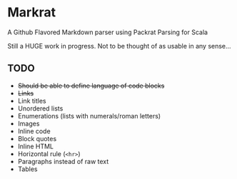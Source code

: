 Markrat
=======

A Github Flavored Markdown parser using Packrat Parsing for Scala

Still a HUGE work in progress. Not to be thought of as usable in any sense...

TODO
----
* ~~Should be able to define language of code blocks~~
* ~~Links~~
* Link titles
* Unordered lists
* Enumerations (lists with numerals/roman letters)
* Images
* Inline code
* Block quotes
* Inline HTML
* Horizontal rule (`<hr>`)
* Paragraphs instead of raw text
* Tables
